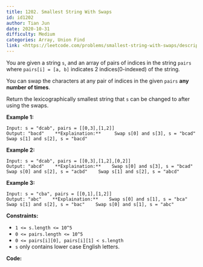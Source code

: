 ```yaml
---
title: 1202. Smallest String With Swaps
id: id1202
author: Tian Jun
date: 2020-10-31
difficulty: Medium
categories: Array, Union Find
link: <https://leetcode.com/problems/smallest-string-with-swaps/description/>
---
```


You are given a string `s`, and an array of pairs of indices in the string
`pairs` where `pairs[i] = [a, b]` indicates 2 indices(0-indexed) of the
string.

You can swap the characters at any pair of indices in the given `pairs`  **any
number of times**.

Return the lexicographically smallest string that `s` can be changed to after
using the swaps.



**Example 1:**
            
	Input: s = "dcab", pairs = [[0,3],[1,2]]    
	Output: "bacd"    **Explaination:**     Swap s[0] and s[3], s = "bcad"    Swap s[1] and s[2], s = "bacd"    

**Example 2:**
            
	Input: s = "dcab", pairs = [[0,3],[1,2],[0,2]]    
	Output: "abcd"    **Explaination:**    Swap s[0] and s[3], s = "bcad"    Swap s[0] and s[2], s = "acbd"    Swap s[1] and s[2], s = "abcd"

**Example 3:**
            
	Input: s = "cba", pairs = [[0,1],[1,2]]    
	Output: "abc"    **Explaination:**    Swap s[0] and s[1], s = "bca"    Swap s[1] and s[2], s = "bac"    Swap s[0] and s[1], s = "abc"    



**Constraints:**

  * `1 <= s.length <= 10^5`
  * `0 <= pairs.length <= 10^5`
  * `0 <= pairs[i][0], pairs[i][1] < s.length`
  * `s` only contains lower case English letters.


**Code:**

